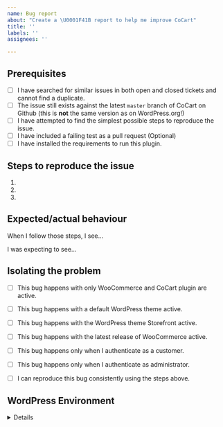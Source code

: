 ```yaml
---
name: Bug report
about: "Create a \U0001F41B report to help me improve CoCart"
title: ''
labels: ''
assignees: ''

---
```


<!-- Hi there! This form is for reporting bugs and issues specific to the CoCart plugin. This is not a support portal. -->

<!-- Please be as descriptive as possible; issues lacking the below details, or for any other reason than to report a bug, may be closed without action. -->


## Prerequisites

<!-- Mark completed items with an [x] -->

- [ ] I have searched for similar issues in both open and closed tickets and cannot find a duplicate.
- [ ] The issue still exists against the latest `master` branch of CoCart on Github (this is **not** the same version as on WordPress.org!)
- [ ] I have attempted to find the simplest possible steps to reproduce the issue.
- [ ] I have included a failing test as a pull request (Optional)
- [ ] I have installed the requirements to run this plugin.

## Steps to reproduce the issue

<!-- I need to be able to reproduce the bug in order to fix it so please be descriptive! -->

1.
2.
3.


## Expected/actual behaviour

When I follow those steps, I see...

I was expecting to see...



## Isolating the problem

<!-- Mark completed items with an [x] -->

- [ ] This bug happens with only WooCommerce and CoCart plugin are active.
- [ ] This bug happens with a default WordPress theme active.
- [ ] This bug happens with the WordPress theme Storefront active.
- [ ] This bug happens with the latest release of WooCommerce active.
- [ ] This bug happens only when I authenticate as a customer.
- [ ] This bug happens only when I authenticate as administrator.
- [ ] I can reproduce this bug consistently using the steps above.


## WordPress Environment

<details>
```
Go to "WooCommerce > System Status then copy and paste the system status report here.
```
</details>
    